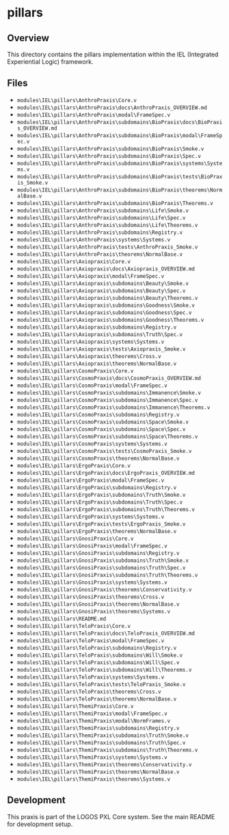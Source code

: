 # pillars

## Overview

This directory contains the pillars implementation within the IEL (Integrated Experiential Logic) framework.

## Files

- `modules\IEL\pillars\AnthroPraxis\Core.v`
- `modules\IEL\pillars\AnthroPraxis\docs\AnthroPraxis_OVERVIEW.md`
- `modules\IEL\pillars\AnthroPraxis\modal\FrameSpec.v`
- `modules\IEL\pillars\AnthroPraxis\subdomains\BioPraxis\docs\BioPraxis_OVERVIEW.md`
- `modules\IEL\pillars\AnthroPraxis\subdomains\BioPraxis\modal\FrameSpec.v`
- `modules\IEL\pillars\AnthroPraxis\subdomains\BioPraxis\Smoke.v`
- `modules\IEL\pillars\AnthroPraxis\subdomains\BioPraxis\Spec.v`
- `modules\IEL\pillars\AnthroPraxis\subdomains\BioPraxis\systems\Systems.v`
- `modules\IEL\pillars\AnthroPraxis\subdomains\BioPraxis\tests\BioPraxis_Smoke.v`
- `modules\IEL\pillars\AnthroPraxis\subdomains\BioPraxis\theorems\NormalBase.v`
- `modules\IEL\pillars\AnthroPraxis\subdomains\BioPraxis\Theorems.v`
- `modules\IEL\pillars\AnthroPraxis\subdomains\Life\Smoke.v`
- `modules\IEL\pillars\AnthroPraxis\subdomains\Life\Spec.v`
- `modules\IEL\pillars\AnthroPraxis\subdomains\Life\Theorems.v`
- `modules\IEL\pillars\AnthroPraxis\subdomains\Registry.v`
- `modules\IEL\pillars\AnthroPraxis\systems\Systems.v`
- `modules\IEL\pillars\AnthroPraxis\tests\AnthroPraxis_Smoke.v`
- `modules\IEL\pillars\AnthroPraxis\theorems\NormalBase.v`
- `modules\IEL\pillars\Axiopraxis\Core.v`
- `modules\IEL\pillars\Axiopraxis\docs\Axiopraxis_OVERVIEW.md`
- `modules\IEL\pillars\Axiopraxis\modal\FrameSpec.v`
- `modules\IEL\pillars\Axiopraxis\subdomains\Beauty\Smoke.v`
- `modules\IEL\pillars\Axiopraxis\subdomains\Beauty\Spec.v`
- `modules\IEL\pillars\Axiopraxis\subdomains\Beauty\Theorems.v`
- `modules\IEL\pillars\Axiopraxis\subdomains\Goodness\Smoke.v`
- `modules\IEL\pillars\Axiopraxis\subdomains\Goodness\Spec.v`
- `modules\IEL\pillars\Axiopraxis\subdomains\Goodness\Theorems.v`
- `modules\IEL\pillars\Axiopraxis\subdomains\Registry.v`
- `modules\IEL\pillars\Axiopraxis\subdomains\Truth\Spec.v`
- `modules\IEL\pillars\Axiopraxis\systems\Systems.v`
- `modules\IEL\pillars\Axiopraxis\tests\Axiopraxis_Smoke.v`
- `modules\IEL\pillars\Axiopraxis\theorems\Cross.v`
- `modules\IEL\pillars\Axiopraxis\theorems\NormalBase.v`
- `modules\IEL\pillars\CosmoPraxis\Core.v`
- `modules\IEL\pillars\CosmoPraxis\docs\CosmoPraxis_OVERVIEW.md`
- `modules\IEL\pillars\CosmoPraxis\modal\FrameSpec.v`
- `modules\IEL\pillars\CosmoPraxis\subdomains\Immanence\Smoke.v`
- `modules\IEL\pillars\CosmoPraxis\subdomains\Immanence\Spec.v`
- `modules\IEL\pillars\CosmoPraxis\subdomains\Immanence\Theorems.v`
- `modules\IEL\pillars\CosmoPraxis\subdomains\Registry.v`
- `modules\IEL\pillars\CosmoPraxis\subdomains\Space\Smoke.v`
- `modules\IEL\pillars\CosmoPraxis\subdomains\Space\Spec.v`
- `modules\IEL\pillars\CosmoPraxis\subdomains\Space\Theorems.v`
- `modules\IEL\pillars\CosmoPraxis\systems\Systems.v`
- `modules\IEL\pillars\CosmoPraxis\tests\CosmoPraxis_Smoke.v`
- `modules\IEL\pillars\CosmoPraxis\theorems\NormalBase.v`
- `modules\IEL\pillars\ErgoPraxis\Core.v`
- `modules\IEL\pillars\ErgoPraxis\docs\ErgoPraxis_OVERVIEW.md`
- `modules\IEL\pillars\ErgoPraxis\modal\FrameSpec.v`
- `modules\IEL\pillars\ErgoPraxis\subdomains\Registry.v`
- `modules\IEL\pillars\ErgoPraxis\subdomains\Truth\Smoke.v`
- `modules\IEL\pillars\ErgoPraxis\subdomains\Truth\Spec.v`
- `modules\IEL\pillars\ErgoPraxis\subdomains\Truth\Theorems.v`
- `modules\IEL\pillars\ErgoPraxis\systems\Systems.v`
- `modules\IEL\pillars\ErgoPraxis\tests\ErgoPraxis_Smoke.v`
- `modules\IEL\pillars\ErgoPraxis\theorems\NormalBase.v`
- `modules\IEL\pillars\GnosiPraxis\Core.v`
- `modules\IEL\pillars\GnosiPraxis\modal\FrameSpec.v`
- `modules\IEL\pillars\GnosiPraxis\subdomains\Registry.v`
- `modules\IEL\pillars\GnosiPraxis\subdomains\Truth\Smoke.v`
- `modules\IEL\pillars\GnosiPraxis\subdomains\Truth\Spec.v`
- `modules\IEL\pillars\GnosiPraxis\subdomains\Truth\Theorems.v`
- `modules\IEL\pillars\GnosiPraxis\systems\Systems.v`
- `modules\IEL\pillars\GnosiPraxis\theorems\Conservativity.v`
- `modules\IEL\pillars\GnosiPraxis\theorems\Cross.v`
- `modules\IEL\pillars\GnosiPraxis\theorems\NormalBase.v`
- `modules\IEL\pillars\GnosiPraxis\theorems\Systems.v`
- `modules\IEL\pillars\README.md`
- `modules\IEL\pillars\TeloPraxis\Core.v`
- `modules\IEL\pillars\TeloPraxis\docs\TeloPraxis_OVERVIEW.md`
- `modules\IEL\pillars\TeloPraxis\modal\FrameSpec.v`
- `modules\IEL\pillars\TeloPraxis\subdomains\Registry.v`
- `modules\IEL\pillars\TeloPraxis\subdomains\Will\Smoke.v`
- `modules\IEL\pillars\TeloPraxis\subdomains\Will\Spec.v`
- `modules\IEL\pillars\TeloPraxis\subdomains\Will\Theorems.v`
- `modules\IEL\pillars\TeloPraxis\systems\Systems.v`
- `modules\IEL\pillars\TeloPraxis\tests\TeloPraxis_Smoke.v`
- `modules\IEL\pillars\TeloPraxis\theorems\Cross.v`
- `modules\IEL\pillars\TeloPraxis\theorems\NormalBase.v`
- `modules\IEL\pillars\ThemiPraxis\Core.v`
- `modules\IEL\pillars\ThemiPraxis\modal\FrameSpec.v`
- `modules\IEL\pillars\ThemiPraxis\modal\NormFrames.v`
- `modules\IEL\pillars\ThemiPraxis\subdomains\Registry.v`
- `modules\IEL\pillars\ThemiPraxis\subdomains\Truth\Smoke.v`
- `modules\IEL\pillars\ThemiPraxis\subdomains\Truth\Spec.v`
- `modules\IEL\pillars\ThemiPraxis\subdomains\Truth\Theorems.v`
- `modules\IEL\pillars\ThemiPraxis\systems\Systems.v`
- `modules\IEL\pillars\ThemiPraxis\theorems\Conservativity.v`
- `modules\IEL\pillars\ThemiPraxis\theorems\NormalBase.v`
- `modules\IEL\pillars\ThemiPraxis\theorems\Systems.v`

## Development

This praxis is part of the LOGOS PXL Core system. See the main README for development setup.
